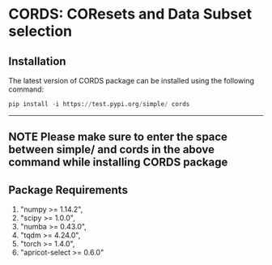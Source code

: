 # CORDS: COResets and Data Subset selection

## Installation
The latest version of  CORDS package can be installed using the following command:

```python
pip install -i https://test.pypi.org/simple/ cords
```
---
**NOTE**
  Please make sure to enter the space between simple/ and cords in the above command while installing CORDS package
---

## Package Requirements
1) "numpy >= 1.14.2",
2) "scipy >= 1.0.0",
3) "numba >= 0.43.0",
4) "tqdm >= 4.24.0",
5) "torch >= 1.4.0",
6) "apricot-select >= 0.6.0"
